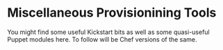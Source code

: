 # Miscellaneous Provisionining Tools

You might find some useful Kickstart bits as well as some quasi-useful Puppet
modules here. To follow will be Chef versions of the same.
